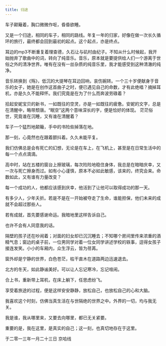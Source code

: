 ```yaml
---
title: 归途
---
```


车子颠簸着，胸口微微作呕，昏昏欲睡。

又是一个归途，相同的车子，相同的路线。年复一年的归家，好像在做一次长久循环的旅行，最终都会回到最初的起点。这个起点，亦是终点。

耳边的mp3不断重复着理查德，久石让与矶村由纪子。不知从什么时候起，我开始抛弃了歌曲中的词，转向了纯音乐。音乐，原本就是要提供给人们一个游离于世俗之外的清净世界。唯有在没有一丝杂质的纯音乐里，我才能感受到这种清澈的纯净。

音乐转换到《殇》，低沉的大提琴在耳边回响，哀伤婉转。一个三十岁便献身于音乐的女子，她是在创作这首曲子之时，便已遇见自己的命数，才有此绝唱？摘掉耳机，亦是久久不能释怀。我们究竟是在为了什么而奔波劳碌着？

拾起安妮宝贝的新书，一如既往的空灵，亦是一如既往的疲惫。安妮的文字，总是在清醒中，略带颓唐。“眠空”这两个意味深长的字，便是恰好的体现。
茫茫俗世，究竟谁在沉睡，又有谁在清醒着？

车子一个猛烈地颠簸，手中的书险些掉落在地。

那一刻，心竟然也在跟着颤抖着。久久未能平复。

我们仿佛总是会有死亡的幻想，无论是在车上，在飞机上，甚至是在日常生活中的每一个点点滴滴。

高中时，站在五楼的窗台上擦玻璃，每次险险地稳住身体，我总是在暗暗庆幸，又一次与死亡擦身而过。如有小心谨慎，原本不必如此敏感，该来的，终究会来。命数如此，又有谁有力量改变？

每一个成功的人，他都应该感到庆幸，他活到了让他可以取得成功的那一天。

有多少人，少年夭折。若是不是在一开始被夺走了生命，谁能担保，他们未来的成就不会超过那些人。

若有成就，首先要感谢命运。我暗地里这样告诉自己。

也许不会有人同意我的话。

隔壁的孩子还在吵闹着；对面的妇女却已沉沉睡去；不知哪个房间里传来浓重的酒精气息；窗边的桌子前，一位男同学对着一位女同学讲述学校的轶事，逗得女孩子接连发笑。小小的车厢内，众生浮云，皆为荏苒。

窗外却是宁静的世界，白色苍茫，枯干直木在道路两边迅速退去。

北方的冬天，如此静谧美好。可以让人忘记寒冷，忘记喧闹。

合上书，重新带上耳机，在床上躺下，任思虑纷飞。

享受着旅途的过程，便是这样安安静静，放松自己，也放松自己的心和大脑。

我喜欢这个时刻，仿佛当真生活在与世隔绝的世界之中。外界的一切，均与我无关。

我是谁，我从哪里来，又要去向哪里，都已无关紧要。

重要的是，我在这里，是真实的自己；这一刻，也真切地存在于这里。

于二零一三年一月二十三日 京哈线
